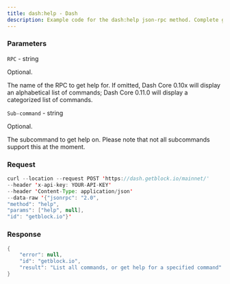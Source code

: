 ```yaml
---
title: dash:help - Dash
description: Example code for the dash:help json-rpc method. Сomplete guide on how to use dash:help json-rpc in GetBlock.io Web3 documentation.
---
```


### Parameters


`RPC` - string

Optional.

The name of the RPC to get help for. If omitted, Dash Core 0.10x will
display an alphabetical list of commands; Dash Core 0.11.0 will display
a categorized list of commands.

`Sub-command` - string

Optional.

The subcommand to get help on. Please note that not all subcommands
support this at the moment.

### Request

``` java
curl --location --request POST 'https://dash.getblock.io/mainnet/' 
--header 'x-api-key: YOUR-API-KEY' 
--header 'Content-Type: application/json' 
--data-raw '{"jsonrpc": "2.0",
"method": "help",
"params": ["help", null],
"id": "getblock.io"}'
```

###  Response

``` java
{
    "error": null,
    "id": "getblock.io",
    "result": "List all commands, or get help for a specified command"
}
```

